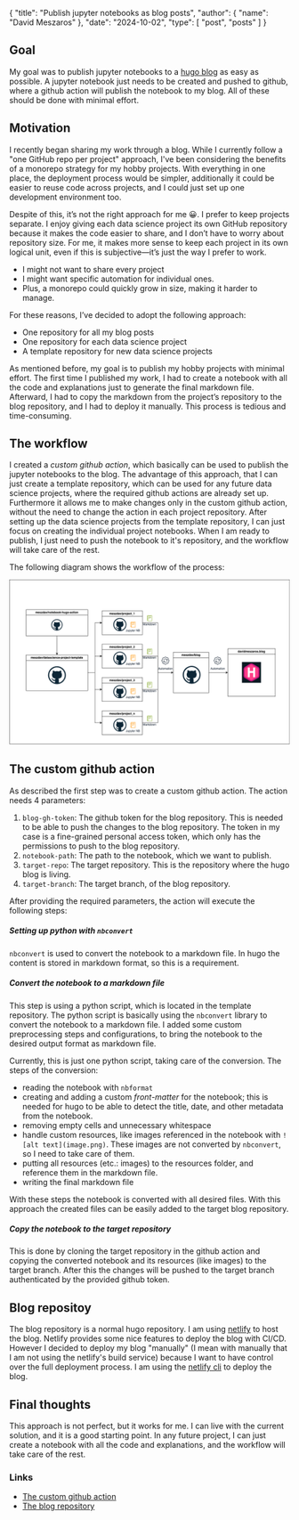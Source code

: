 {
  "title": "Publish jupyter notebooks as blog posts",
  "author": {
    "name": "David Meszaros"
  },
  "date": "2024-10-02",
  "type": [
    "post",
    "posts"
  ]
}
## Goal

My goal was to publish jupyter notebooks to a [hugo blog](https://davidmeszaros.blog) as easy as possible. A jupyter notebook just needs to be created and pushed to github, where a github action will publish the notebook to my blog. All of these should be done with minimal effort.

## Motivation

I recently began sharing my work through a blog. While I currently follow a "one GitHub repo per project" approach, I've been considering the benefits of a monorepo strategy for my hobby projects.  With everything in one place, the deployment process would be simpler, additionally it could be easier to reuse code across projects, and I could just set up one development environment too.

Despite of this, it’s not the right approach for me 😀. I prefer to keep projects separate. I enjoy giving each data science project its own GitHub repository because it makes the code easier to share, and I don’t have to worry about repository size. For me, it makes more sense to keep each project in its own logical unit, even if this is subjective—it’s just the way I prefer to work.

- I might not want to share every project
- I might want specific automation for individual ones.
- Plus, a monorepo could quickly grow in size, making it harder to manage. 

For these reasons, I’ve decided to adopt the following approach:
- One repository for all my blog posts
- One repository for each data science project
- A template repository for new data science projects

As mentioned before, my goal is to publish my hobby projects with minimal effort. The first time I published my work, I had to create a notebook with all the code and explanations just to generate the final markdown file. Afterward, I had to copy the markdown from the project’s repository to the blog repository, and I had to deploy it manually. This process is tedious and time-consuming.

## The workflow

I created a *custom github action*, which basically can be used to publish the jupyter notebooks to the blog. The advantage of this approach, that I can just create a template repository, which can be used for any future data science projects, where the required github actions are already set up. Furthermore it allows me to make changes only in the custom github action, without the need to change the action in each project repository. After setting up the data science projects from the template repository, I can just focus on creating the individual project notebooks. When I am ready to publish, I just need to push the notebook to it's repository, and the workflow will take care of the rest.

The following diagram shows the workflow of the process:

![workflow](resources/publish-workflow.drawio.png)

## The custom github action

As described the first step was to create a custom github action. The action needs 4 parameters:

1. `blog-gh-token`: The github token for the blog repository. This is needed to be able to push the changes to the blog repository. The token in my case is a fine-grained personal access token, which only has the permissions to push to the blog repository.
2. `notebook-path`: The path to the notebook, which we want to publish.
3. `target-repo`: The target repository. This is the repository where the hugo blog is living.
4. `target-branch`: The target branch, of the blog repository. 

After providing the required parameters, the action will execute the following steps:

##### Setting up python with `nbconvert`
`nbconvert` is used to convert the notebook to a markdown file. In hugo the content is stored in markdown format, so this is a requirement.


##### Convert the notebook to a markdown file
This step is using a python script, which is located in the template repository. The python script is basically using the `nbconvert` library to convert the notebook to a markdown file. I added some custom preprocessing steps and configurations, to bring the notebook to the desired output format as markdown file.

Currently, this is just one python script, taking care of the conversion. The steps of the conversion:
- reading the notebook with `nbformat`
- creating and adding a custom *front-matter* for the notebook; this is needed for hugo to be able to detect the title, date, and other metadata from the notebook.
- removing empty cells and unnecessary whitespace
- handle custom resources, like images referenced in the notebook with `![alt text](image.png)`. These images are not converted by `nbconvert`, so I need to take care of them.
- putting all resources (etc.: images) to the resources folder, and reference them in the markdown file.
- writing the final markdown file

With these steps the notebook is converted with all desired files. With this approach the created files can be easily added to the target blog repository.

##### Copy the notebook to the target repository
This is done by cloning the target repository in the github action and copying the converted notebook and its resources (like images) to the target branch. After this the changes will be pushed to the target branch authenticated by the provided github token.

## Blog repositoy

The blog repository is a normal hugo repository. I am using [netlify](https://netlify.com) to host the blog. Netlify provides some nice features to deploy the blog with CI/CD. However I decided to deploy my blog "manually" (I mean with manually that I am not using the netlify's build service) because I want to have control over the full deployment process. I am using the [netlify cli](https://cli.netlify.com/) to deploy the blog. 

## Final thoughts

This approach is not perfect, but it works for me. I can live with the current solution, and it is a good starting point. In any future project, I can just create a notebook with all the code and explanations, and the workflow will take care of the rest. 

### Links

- [The custom github action](https://github.com/meszdav/notebook-hugo-action/blob/main/action.yml)
- [The blog repository](https://github.com/meszdav/blog)
